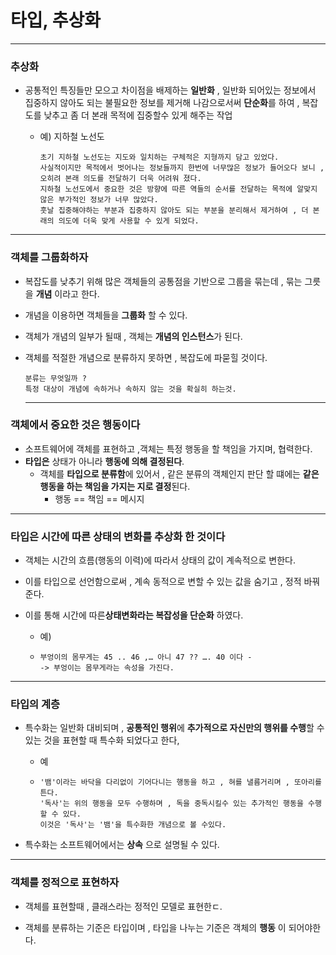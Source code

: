 # 타입, 추상화

---

### 추상화 

 - 공통적인 특징들만 모으고 차이점을 배제하는 **일반화** , 일반화 되어있는 정보에서  집중하지 않아도 되는 불필요한 정보를 제거해 나감으로서써 **단순화**를 하여 , 복잡도를  낮추고 좀 더 본래 목적에 집중할수 있게 해주는 작업

    - 예) 지하철 노선도 

      ```
      초기 지하철 노선도는 지도와 일치하는 구체적은 지형까지 담고 있었다.
      사실적이지만 목적에서 벗어나는 정보들까지 한번에 너무많은 정보가 들어오다 보니 , 오히려 본래 의도를 전달하기 더욱 어려워 졌다. 
      지하철 노선도에서 중요한 것은 방향에 따른 역들의 순서를 전달하는 목적에 알맞지 않은 부가적인 정보가 너무 많았다.
      훗날 집중해야하는 부분과 집중하지 않아도 되는 부분을 분리해서 제거하여 , 더 본래의 의도에 더욱 맞게 사용할 수 있게 되었다. 
      ```

---

### 객체를 그룹화하자

- 복잡도를 낮추기 위해 많은 객체들의 공통점을 기반으로 그룹을 묶는데 , 묶는 그릇을 **개념** 이라고 한다.

- 개념을 이용하면 객체들을 **그룹화** 할 수 있다.

- 객체가 개념의 일부가 될때 , 객체는 **개념의 인스턴스**가 된다.

- 객체를 적절한 개념으로 분류하지 못하면 , 복잡도에 파묻힐 것이다.

  ```
  분류는 무엇일까 ? 
  특정 대상이 개념에 속하거나 속하지 않는 것을 확실히 하는것.
  ```

  ---

### 객체에서 중요한 것은 행동이다

- 소프트웨어에 객체를 표현하고 ,객체는 특정 행동을 할 책임을 가지며, 협력한다.
- **타입은** 상태가 아니라 **행동에 의해 결정된다**.
  - 객체를 **타입으로 분류함**에 있어서 , 같은 분류의 객체인지 판단 할 떄에는 **같은 행동을 하는 책임을 가지는 지로 결정**된다.
    - 행동 == 책임 == 메시지 

---

### 타입은 시간에 따른 상태의 변화를 추상화 한 것이다

- 객체는 시간의 흐름(행동의 이력)에 따라서 상태의 값이 계속적으로 변한다.

- 이를 타입으로 선언함으로써 , 계속 동적으로 변할 수 있는 값을 숨기고 , 정적 바꿔준다.

- 이를 통해 시간에 따른**상태변화라는 복잡성을 단순화** 하였다.

  - 예)

  - ```
    부엉이의 몸무게는 45 .. 46 ,… 아니 47 ?? …. 40 이다 -
    -> 부엉이는 몸무게라는 속성을 가진다.
    ```

---

### 타입의 계층

- 특수화는 일반화 대비되며 , **공통적인 행위**에 **추가적으로 자신만의 행위를 수행**할 수있는 것을 표현할 때 특수화 되었다고 한다,

  - 예 

  - ```
    '뱀'이라는 바닥을 다리없이 기어다니는 행동을 하고 , 혀를 낼름거리며 , 또아리를 튼다.
    '독사'는 위의 행동을 모두 수행하며 , 독을 중독시킬수 있는 추가적인 행동을 수행할 수 있다.
    이것은 '독사'는 '뱀'을 특수화한 개념으로 볼 수있다.
    ```

- 특수화는 소프트웨어에서는 **상속** 으로 설명될 수 있다.

---

### 객체를 정적으로 표현하자

- 객체를 표현할때 , 클래스라는 정적인 모델로 표현한ㄷ.

- 객체를 분류하는 기준은 타입이며 , 타입을 나누는 기준은 객체의 **행동** 이 되어야한다.

  



# 